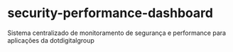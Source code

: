 # security-performance-dashboard
Sistema centralizado de monitoramento de segurança e performance para aplicações da dotdigitalgroup

